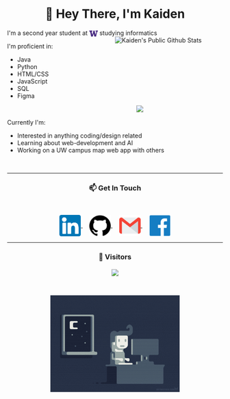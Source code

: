 <h1 align="center"> 👋 Hey There, I'm Kaiden</h1>
    

<p align="left" width=50%>
I'm a second year student at 
  <a href="https://www.washington.edu/"><img align="center" alt="University of Washington" width="20px" src="img/uw.png" /></a> 
studying informatics
<br>
<img align="right" src="https://github-readme-stats.vercel.app/api?username=kaiden-ong&count_private=true&show_icons=true&theme=github_dark" alt="Kaiden's Public Github Stats" width=50% />

I'm proficient in:
  - Java
  - Python
  - HTML/CSS 
  - JavaScript
  - SQL
  - Figma
<img align="right" src="https://github-readme-stats.vercel.app/api/top-langs/?username=kaiden-ong&theme=github_dark&layout=compact" width=40% />
<br>
 
Currently I'm:
  - Interested in anything coding/design related
  - Learning about web-development and AI
  - Working on a UW campus map web app with others  
</p>
<br>

 ---
<h3 align="center">
  📫 Get In Touch
</h3>
<br>
<p align="center">
  <a href="https://www.linkedin.com/in/kaiden-ong/">
    <img align="center" alt="Kaiden's LinkedIn" width="50px" src="img/linkedin.svg" />
  </a> &nbsp; &nbsp;
  <a href="https://github.com/kaiden-ong">
    <img align="center" alt="Kaiden's Github" width="50px" src="img/github.svg" />
  </a> &nbsp; &nbsp;
  <a href="mailto:kaiden.ong000@gmail.com">
    <img align="center" alt="Kaiden's Email" width="50px" src="img/gmail.svg" />
  </a> &nbsp; &nbsp;
  <a href="https://www.facebook.com/kaiden.ong.5/">
    <img align="center" alt="Kaiden's Facebook" width="50px" src="img/facebook.png" />
  </a>
</p>

---

<h3 align="center">🚗 Visitors</h3>
<p align="center">
  <img align="center" src="https://profile-counter.glitch.me/kaiden-ong/count.svg" />
</p>
<br>

<p align="center">
    <a align="center" href="https://www.pinterest.com/pin/567523990538356835/">
      <img align="center" alt="Coding gif" src="img/coding.gif" width="60%" />
    </a>
</p>
